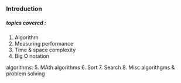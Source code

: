 ### Introduction

##### topics covered :
1. Algorithm
2. Measuring performance
3. Time & space complexity
4. Big O notation

algorithms:
5. MAth algorithms
6. Sort
7. Search
8. Misc algorithgms & problem solving


